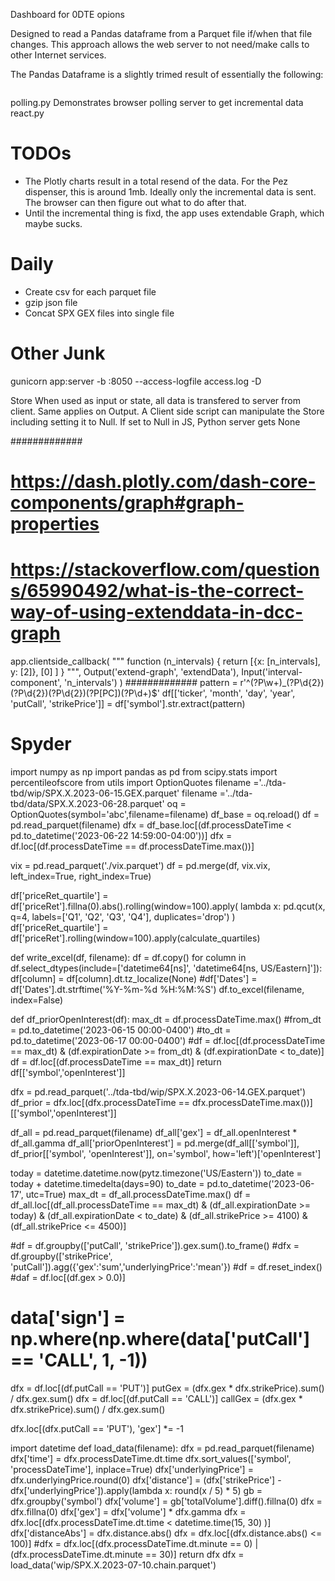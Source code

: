 Dashboard for 0DTE opions

Designed to read a Pandas dataframe from a Parquet file if/when that file changes.
This approach allows the web server to not need/make calls to other Internet services.

The Pandas Dataframe is a slightly trimed result of essentially the following:
```curl --no-progress-meter -X GET "https://api.tdameritrade.com/v1/marketdata/chains?apikey=${TDA_CLIENT_ID}&symbol=%24SPX.X&strikeCount=50&fromDate=$d0&toDate=$d0" -o $filename
```
polling.py Demonstrates browser polling server to get incremental data
react.py

# TODOs
* The Plotly charts result in a total resend of the data. For the Pez dispenser, this is around 1mb. Ideally only the incremental data is sent. The browser can then figure out what to do after that.
* Until the incremental thing is fixd, the app uses extendable Graph, which maybe sucks.

# Daily
* Create csv for each parquet file
* gzip json file
* Concat SPX GEX files into single file

# Other Junk
gunicorn app:server -b :8050 --access-logfile access.log -D

Store
When used as input or state, all data is transfered to server from client. Same applies on Output.
A Client side script can manipulate the Store including setting it to Null. If set to Null in JS, Python server gets None


#############
# https://dash.plotly.com/dash-core-components/graph#graph-properties
# https://stackoverflow.com/questions/65990492/what-is-the-correct-way-of-using-extenddata-in-dcc-graph
app.clientside_callback(
    """
    function (n_intervals) {
        return [{x: [n_intervals], y: [2]}, [0] ]
    }
    """,
    Output('extend-graph', 'extendData'),
    Input('interval-component', 'n_intervals')
)
#############
pattern = r'^(?P<ticker>\w+)_(?P<month>\d{2})(?P<day>\d{2})(?P<year>\d{2})(?P<putCall>[PC])(?P<strikePrice>\d+)$'
df[['ticker', 'month', 'day', 'year', 'putCall', 'strikePrice']] = df['symbol'].str.extract(pattern)


# Spyder
import numpy as np
import pandas as pd
from scipy.stats import percentileofscore
from utils import OptionQuotes
filename ='../tda-tbd/wip/SPX.X.2023-06-15.GEX.parquet'
filename ='../tda-tbd/data/SPX.X.2023-06-28.parquet'
oq = OptionQuotes(symbol='abc',filename=filename)
df_base = oq.reload()
df = pd.read_parquet(filename)
dfx = df_base.loc[(df.processDateTime < pd.to_datetime('2023-06-22 14:59:00-04:00'))]
dfx = df.loc[(df.processDateTime == df.processDateTime.max())]

vix = pd.read_parquet('./vix.parquet')
df = pd.merge(df, vix.vix, left_index=True, right_index=True)

df['priceRet_quartile'] = df['priceRet'].fillna(0).abs().rolling(window=100).apply(
    lambda x: pd.qcut(x, q=4, labels=['Q1', 'Q2', 'Q3', 'Q4'], duplicates='drop')
)
df['priceRet_quartile'] = df['priceRet'].rolling(window=100).apply(calculate_quartiles)


def write_excel(df, filename):
    df = df.copy()
    for column in df.select_dtypes(include=['datetime64[ns]', 'datetime64[ns, US/Eastern]']):
        df[column] = df[column].dt.tz_localize(None)
        #df['Dates'] = df['Dates'].dt.strftime('%Y-%m-%d %H:%M:%S')
    df.to_excel(filename, index=False)

def df_priorOpenInterest(df):
    max_dt = df.processDateTime.max()
    #from_dt = pd.to_datetime('2023-06-15 00:00-0400')
    #to_dt = pd.to_datetime('2023-06-17 00:00-0400')
    #df = df.loc[(df.processDateTime == max_dt) & (df.expirationDate >= from_dt) & (df.expirationDate < to_date)]
    df = df.loc[(df.processDateTime == max_dt)]
    return df[['symbol','openInterest']]

dfx = pd.read_parquet('../tda-tbd/wip/SPX.X.2023-06-14.GEX.parquet')
df_prior = dfx.loc[(dfx.processDateTime == dfx.processDateTime.max())][['symbol','openInterest']]

df_all = pd.read_parquet(filename)
df_all['gex'] = df_all.openInterest * df_all.gamma
df_all['priorOpenInterest'] = pd.merge(df_all[['symbol']], df_prior[['symbol', 'openInterest']], on='symbol', how='left')['openInterest']

today = datetime.datetime.now(pytz.timezone('US/Eastern'))
to_date = today + datetime.timedelta(days=90)
to_date = pd.to_datetime('2023-06-17', utc=True)
max_dt = df_all.processDateTime.max()
df = df_all.loc[(df_all.processDateTime == max_dt) & (df_all.expirationDate >= today) & (df_all.expirationDate < to_date) & (df_all.strikePrice >= 4100) & (df_all.strikePrice <= 4500)]


#df = df.groupby(['putCall', 'strikePrice']).gex.sum().to_frame()
#dfx = df.groupby(['strikePrice', 'putCall']).agg({'gex':'sum','underlyingPrice':'mean'})
#df = df.reset_index()
#daf = df.loc[(df.gex > 0.0)]

# data['sign'] = np.where(np.where(data['putCall'] == 'CALL', 1, -1))
dfx = df.loc[(df.putCall == 'PUT')]
putGex = (dfx.gex * dfx.strikePrice).sum() / dfx.gex.sum()
dfx = df.loc[(df.putCall == 'CALL')]
callGex = (dfx.gex * dfx.strikePrice).sum() / dfx.gex.sum()

dfx.loc[(dfx.putCall == 'PUT'), 'gex'] *= -1



import datetime
def load_data(filename):
    dfx = pd.read_parquet(filename)
    dfx['time'] = dfx.processDateTime.dt.time
    dfx.sort_values(['symbol', 'processDateTime'], inplace=True)
    dfx['underlyingPrice'] = dfx.underlyingPrice.round(0)
    dfx['distance'] = (dfx['strikePrice'] - dfx['underlyingPrice']).apply(lambda x: round(x / 5) * 5)
    gb = dfx.groupby('symbol')
    dfx['volume'] = gb['totalVolume'].diff().fillna(0)
    dfx = dfx.fillna(0)
    dfx['gex'] = dfx['volume'] * dfx.gamma
    dfx = dfx.loc[(dfx.processDateTime.dt.time < datetime.time(15, 30) )]
    dfx['distanceAbs'] = dfx.distance.abs()
    dfx = dfx.loc[(dfx.distance.abs() <= 100)]
    #dfx = dfx.loc[(dfx.processDateTime.dt.minute == 0) | (dfx.processDateTime.dt.minute == 30)]
    return dfx
dfx = load_data('wip/SPX.X.2023-07-10.chain.parquet')
